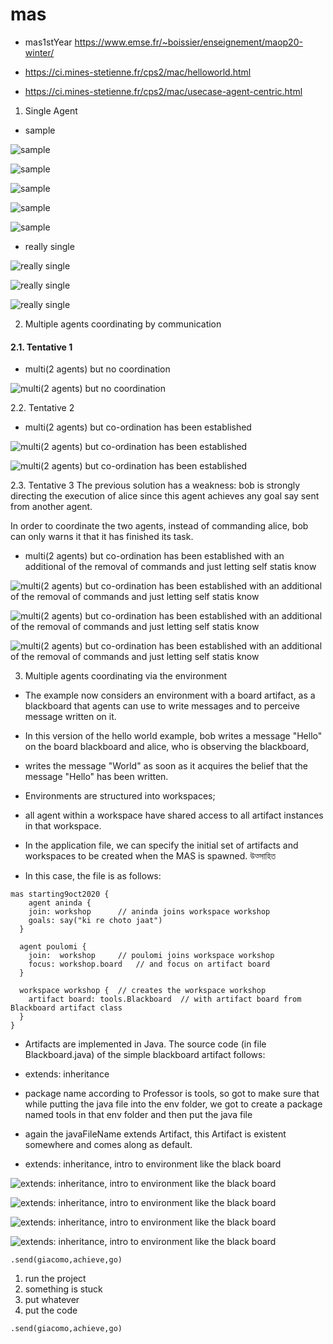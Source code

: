 # mas

- mas1stYear https://www.emse.fr/~boissier/enseignement/maop20-winter/

- https://ci.mines-stetienne.fr/cps2/mac/helloworld.html

- https://ci.mines-stetienne.fr/cps2/mac/usecase-agent-centric.html

1. Single Agent

- sample

![sample](https://github.com/anindameister/jacamo/blob/main/snaps/1.PNG)

![sample](https://github.com/anindameister/jacamo/blob/main/snaps/2.PNG)

![sample](https://github.com/anindameister/jacamo/blob/main/snaps/3.PNG)

![sample](https://github.com/anindameister/jacamo/blob/main/snaps/4.PNG)

![sample](https://github.com/anindameister/jacamo/blob/main/snaps/5.PNG)

- really single

![really single](https://github.com/anindameister/jacamo/blob/main/snaps/6.PNG)

![really single](https://github.com/anindameister/jacamo/blob/main/snaps/7.PNG)

![really single](https://github.com/anindameister/jacamo/blob/main/snaps/8.PNG)

2. Multiple agents coordinating by communication

#### 2.1. Tentative 1

- multi(2 agents) but no coordination

![multi(2 agents) but no coordination](https://github.com/anindameister/jacamo/blob/main/snaps/9.PNG)

2.2. Tentative 2

- multi(2 agents) but co-ordination has been established

![multi(2 agents) but co-ordination has been established](https://github.com/anindameister/jacamo/blob/main/snaps/10.PNG)

![multi(2 agents) but co-ordination has been established](https://github.com/anindameister/jacamo/blob/main/snaps/11.PNG)

2.3. Tentative 3
The previous solution has a weakness: bob is strongly directing the execution of alice since this agent achieves any goal say sent from another agent.

In order to coordinate the two agents, instead of commanding alice, bob can only warns it that it has finished its task.

- multi(2 agents) but co-ordination has been established with an additional of the removal of commands and just letting self statis know

![multi(2 agents) but co-ordination has been established with an additional of the removal of commands and just letting self statis know](https://github.com/anindameister/jacamo/blob/main/snaps/12.PNG)

![multi(2 agents) but co-ordination has been established with an additional of the removal of commands and just letting self statis know](https://github.com/anindameister/jacamo/blob/main/snaps/13.PNG)

![multi(2 agents) but co-ordination has been established with an additional of the removal of commands and just letting self statis know](https://github.com/anindameister/jacamo/blob/main/snaps/14.PNG)

3. Multiple agents coordinating via the environment

- The example now considers an environment with a board artifact, as a blackboard that agents can use to write messages and to perceive message written on it. 
- In this version of the hello world example, bob writes a message "Hello" on the board blackboard and alice, who is observing the blackboard, 
- writes the message "World" as soon as it acquires the belief that the message "Hello" has been written.

- Environments are structured into workspaces; 
- all agent within a workspace have shared access to all artifact instances in that workspace. 
- In the application file, we can specify the initial set of artifacts and workspaces to be created when the MAS is spawned. উত্সাহিত
- In this case, the file is as follows:

```
mas starting9oct2020 {
	agent aninda {
    join: workshop      // aninda joins workspace workshop
    goals: say("ki re choto jaat")
  }

  agent poulomi {
    join:  workshop     // poulomi joins workspace workshop
    focus: workshop.board   // and focus on artifact board
  }

  workspace workshop {  // creates the workspace workshop
    artifact board: tools.Blackboard  // with artifact board from Blackboard artifact class
  }
}
```

- Artifacts are implemented in Java. The source code (in file Blackboard.java) of the simple blackboard artifact follows:

- extends: inheritance
- package name according to Professor is tools, so got to make sure that while putting the java file into the env folder, we got to create a package named tools in that env folder and then put the java file
- again the javaFileName extends Artifact, this Artifact is existent somewhere and comes along as default.

- extends: inheritance, intro to environment like the black board

![extends: inheritance, intro to environment like the black board](https://github.com/anindameister/jacamo/blob/main/snaps/15.PNG)

![extends: inheritance, intro to environment like the black board](https://github.com/anindameister/jacamo/blob/main/snaps/16.PNG)

![extends: inheritance, intro to environment like the black board](https://github.com/anindameister/jacamo/blob/main/snaps/17.PNG)

![extends: inheritance, intro to environment like the black board](https://github.com/anindameister/jacamo/blob/main/snaps/18.PNG)


```
.send(giacomo,achieve,go)
```

1. run the project
2. something is stuck
3. put whatever
4. put the code
```
.send(giacomo,achieve,go)
```

